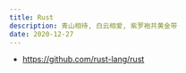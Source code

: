 ```yaml
---
title: Rust
description: 青山相待, 白云相爱, 紫罗袍共黄金带
date: 2020-12-27
---
```


* https://github.com/rust-lang/rust

